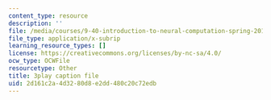 ```yaml
---
content_type: resource
description: ''
file: /media/courses/9-40-introduction-to-neural-computation-spring-2018/2d161c2a4d3280d8e2dd480c20c72edb_PnJEj6TokDA.srt
file_type: application/x-subrip
learning_resource_types: []
license: https://creativecommons.org/licenses/by-nc-sa/4.0/
ocw_type: OCWFile
resourcetype: Other
title: 3play caption file
uid: 2d161c2a-4d32-80d8-e2dd-480c20c72edb
---
```

